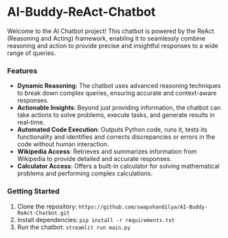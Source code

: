 # AI-Buddy-ReAct-Chatbot
Welcome to the AI Chatbot project! This chatbot is powered by the ReAct (Reasoning and Acting) framework, enabling it to seamlessly combine reasoning and action to provide precise and insightful responses to a wide range of queries.


### Features
- **Dynamic Reasoning**: The chatbot uses advanced reasoning techniques to break down complex queries, ensuring accurate and context-aware responses.
- **Actionable Insights**: Beyond just providing information, the chatbot can take actions to solve problems, execute tasks, and generate results in real-time.
- **Automated Code Execution**: Outputs Python code, runs it, tests its functionality and identifies and corrects discrepancies or errors in the code without human interaction.
- **Wikipedia Access**: Retrieves and summarizes information from Wikipedia to provide detailed and accurate responses.
- **Calculator Access**: Offers a built-in calculator for solving mathematical problems and performing complex calculations.


### Getting Started
1. Clone the repository: `https://github.com/swapshandilya/AI-Buddy-ReAct-Chatbot.git`
2. Install dependencies: `pip install -r requirements.txt`
3. Run the chatbot: `streamlit run main.py`

